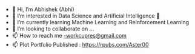 - 👋 Hi, I’m Abhishek (Abhi)
- 👀 I’m interested in Data Science and Artificial Intelligence  :monocle_face:
- 🌱 I’m currently learning Machine Learning and Reinforcement Learning 
- 💞️ I’m looking to collaborate on ...
- 📫 How to reach me -workcupres@gmail.com
- 📫 Plot Portfolio Published : https://rpubs.com/Aster00

<!---
00abhishek/00abhishek is a ✨ special ✨ repository because its `README.md` (this file) appears on your GitHub profile.
You can click the Preview link to take a look at your changes.
--->
